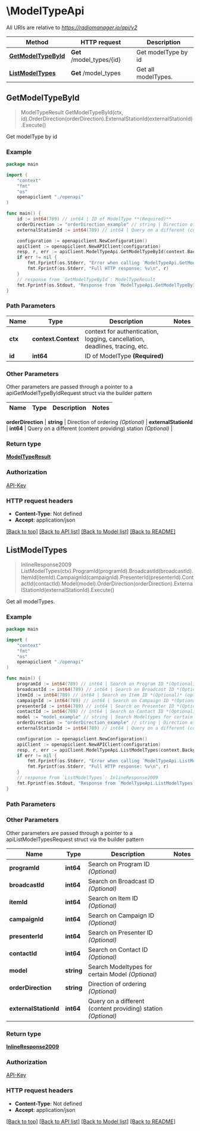 # \ModelTypeApi

All URIs are relative to *https://radiomanager.io/api/v2*

Method | HTTP request | Description
------------- | ------------- | -------------
[**GetModelTypeById**](ModelTypeApi.md#GetModelTypeById) | **Get** /model_types/{id} | Get modelType by id
[**ListModelTypes**](ModelTypeApi.md#ListModelTypes) | **Get** /model_types | Get all modelTypes.



## GetModelTypeById

> ModelTypeResult GetModelTypeById(ctx, id).OrderDirection(orderDirection).ExternalStationId(externalStationId).Execute()

Get modelType by id



### Example

```go
package main

import (
    "context"
    "fmt"
    "os"
    openapiclient "./openapi"
)

func main() {
    id := int64(789) // int64 | ID of ModelType **(Required)**
    orderDirection := "orderDirection_example" // string | Direction of ordering *(Optional)* (optional)
    externalStationId := int64(789) // int64 | Query on a different (content providing) station *(Optional)* (optional)

    configuration := openapiclient.NewConfiguration()
    apiClient := openapiclient.NewAPIClient(configuration)
    resp, r, err := apiClient.ModelTypeApi.GetModelTypeById(context.Background(), id).OrderDirection(orderDirection).ExternalStationId(externalStationId).Execute()
    if err != nil {
        fmt.Fprintf(os.Stderr, "Error when calling `ModelTypeApi.GetModelTypeById``: %v\n", err)
        fmt.Fprintf(os.Stderr, "Full HTTP response: %v\n", r)
    }
    // response from `GetModelTypeById`: ModelTypeResult
    fmt.Fprintf(os.Stdout, "Response from `ModelTypeApi.GetModelTypeById`: %v\n", resp)
}
```

### Path Parameters


Name | Type | Description  | Notes
------------- | ------------- | ------------- | -------------
**ctx** | **context.Context** | context for authentication, logging, cancellation, deadlines, tracing, etc.
**id** | **int64** | ID of ModelType **(Required)** | 

### Other Parameters

Other parameters are passed through a pointer to a apiGetModelTypeByIdRequest struct via the builder pattern


Name | Type | Description  | Notes
------------- | ------------- | ------------- | -------------

 **orderDirection** | **string** | Direction of ordering *(Optional)* | 
 **externalStationId** | **int64** | Query on a different (content providing) station *(Optional)* | 

### Return type

[**ModelTypeResult**](ModelTypeResult.md)

### Authorization

[API-Key](../README.md#API-Key)

### HTTP request headers

- **Content-Type**: Not defined
- **Accept**: application/json

[[Back to top]](#) [[Back to API list]](../README.md#documentation-for-api-endpoints)
[[Back to Model list]](../README.md#documentation-for-models)
[[Back to README]](../README.md)


## ListModelTypes

> InlineResponse2009 ListModelTypes(ctx).ProgramId(programId).BroadcastId(broadcastId).ItemId(itemId).CampaignId(campaignId).PresenterId(presenterId).ContactId(contactId).Model(model).OrderDirection(orderDirection).ExternalStationId(externalStationId).Execute()

Get all modelTypes.



### Example

```go
package main

import (
    "context"
    "fmt"
    "os"
    openapiclient "./openapi"
)

func main() {
    programId := int64(789) // int64 | Search on Program ID *(Optional)* (optional)
    broadcastId := int64(789) // int64 | Search on Broadcast ID *(Optional)* (optional)
    itemId := int64(789) // int64 | Search on Item ID *(Optional)* (optional)
    campaignId := int64(789) // int64 | Search on Campaign ID *(Optional)* (optional)
    presenterId := int64(789) // int64 | Search on Presenter ID *(Optional)* (optional)
    contactId := int64(789) // int64 | Search on Contact ID *(Optional)* (optional)
    model := "model_example" // string | Search Modeltypes for certain Model *(Optional)* (optional)
    orderDirection := "orderDirection_example" // string | Direction of ordering *(Optional)* (optional)
    externalStationId := int64(789) // int64 | Query on a different (content providing) station *(Optional)* (optional)

    configuration := openapiclient.NewConfiguration()
    apiClient := openapiclient.NewAPIClient(configuration)
    resp, r, err := apiClient.ModelTypeApi.ListModelTypes(context.Background()).ProgramId(programId).BroadcastId(broadcastId).ItemId(itemId).CampaignId(campaignId).PresenterId(presenterId).ContactId(contactId).Model(model).OrderDirection(orderDirection).ExternalStationId(externalStationId).Execute()
    if err != nil {
        fmt.Fprintf(os.Stderr, "Error when calling `ModelTypeApi.ListModelTypes``: %v\n", err)
        fmt.Fprintf(os.Stderr, "Full HTTP response: %v\n", r)
    }
    // response from `ListModelTypes`: InlineResponse2009
    fmt.Fprintf(os.Stdout, "Response from `ModelTypeApi.ListModelTypes`: %v\n", resp)
}
```

### Path Parameters



### Other Parameters

Other parameters are passed through a pointer to a apiListModelTypesRequest struct via the builder pattern


Name | Type | Description  | Notes
------------- | ------------- | ------------- | -------------
 **programId** | **int64** | Search on Program ID *(Optional)* | 
 **broadcastId** | **int64** | Search on Broadcast ID *(Optional)* | 
 **itemId** | **int64** | Search on Item ID *(Optional)* | 
 **campaignId** | **int64** | Search on Campaign ID *(Optional)* | 
 **presenterId** | **int64** | Search on Presenter ID *(Optional)* | 
 **contactId** | **int64** | Search on Contact ID *(Optional)* | 
 **model** | **string** | Search Modeltypes for certain Model *(Optional)* | 
 **orderDirection** | **string** | Direction of ordering *(Optional)* | 
 **externalStationId** | **int64** | Query on a different (content providing) station *(Optional)* | 

### Return type

[**InlineResponse2009**](InlineResponse2009.md)

### Authorization

[API-Key](../README.md#API-Key)

### HTTP request headers

- **Content-Type**: Not defined
- **Accept**: application/json

[[Back to top]](#) [[Back to API list]](../README.md#documentation-for-api-endpoints)
[[Back to Model list]](../README.md#documentation-for-models)
[[Back to README]](../README.md)

